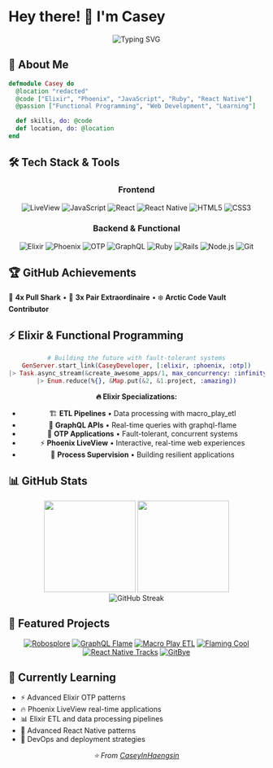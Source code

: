 # Hey there! 👋 I'm Casey

<div align="center">
  <img src="https://readme-typing-svg.demolab.com?font=Fira+Code&size=30&duration=3000&pause=1000&color=2E9EF7&center=true&vCenter=true&width=600&lines=Full+Stack+Developer;Elixir+Enthusiast;JavaScript+Lover;Always+Learning!" alt="Typing SVG" />
</div>

## 🚀 About Me

```elixir
defmodule Casey do
  @location "redacted"
  @code ["Elixir", "Phoenix", "JavaScript", "Ruby", "React Native"]
  @passion ["Functional Programming", "Web Development", "Learning"]

  def skills, do: @code
  def location, do: @location
end
```

## 🛠️ Tech Stack & Tools

<div align="center">

### Frontend

![LiveView](https://img.shields.io/badge/LiveView-FD4F00?style=for-the-badge&logo=phoenixframework&logoColor=white)
![JavaScript](https://img.shields.io/badge/JavaScript-F7DF1E?style=for-the-badge&logo=javascript&logoColor=black)
![React](https://img.shields.io/badge/React-20232A?style=for-the-badge&logo=react&logoColor=61DAFB)
![React Native](https://img.shields.io/badge/React_Native-20232A?style=for-the-badge&logo=react&logoColor=61DAFB)
![HTML5](https://img.shields.io/badge/HTML5-E34F26?style=for-the-badge&logo=html5&logoColor=white)
![CSS3](https://img.shields.io/badge/CSS3-1572B6?style=for-the-badge&logo=css3&logoColor=white)

### Backend & Functional

![Elixir](https://img.shields.io/badge/Elixir-4B275F?style=for-the-badge&logo=elixir&logoColor=white)
![Phoenix](https://img.shields.io/badge/Phoenix-FD4F00?style=for-the-badge&logo=phoenixframework&logoColor=white)
![OTP](https://img.shields.io/badge/OTP-4B275F?style=for-the-badge&logo=erlang&logoColor=white)
![GraphQL](https://img.shields.io/badge/GraphQL-E10098?style=for-the-badge&logo=graphql&logoColor=white)
![Ruby](https://img.shields.io/badge/Ruby-CC342D?style=for-the-badge&logo=ruby&logoColor=white)
![Rails](https://img.shields.io/badge/Rails-CC0000?style=for-the-badge&logo=ruby-on-rails&logoColor=white)
![Node.js](https://img.shields.io/badge/Node.js-43853D?style=for-the-badge&logo=node.js&logoColor=white)
![Git](https://img.shields.io/badge/Git-F05032?style=for-the-badge&logo=git&logoColor=white)

</div>

## 🏆 GitHub Achievements

🦈 **4x Pull Shark** • 👥 **3x Pair Extraordinaire** • ❄️ **Arctic Code Vault Contributor**

## ⚡ Elixir & Functional Programming

<div align="center">
  
```elixir
# Building the future with fault-tolerant systems
GenServer.start_link(CaseyDeveloper, [:elixir, :phoenix, :otp])
|> Task.async_stream(&create_awesome_apps/1, max_concurrency: :infinity)
|> Enum.reduce(%{}, &Map.put(&2, &1.project, :amazing))
```

**🔥 Elixir Specializations:**

- 🏗️ **ETL Pipelines** • Data processing with macro_play_etl
- 🚀 **GraphQL APIs** • Real-time queries with graphql-flame
- 🎯 **OTP Applications** • Fault-tolerant, concurrent systems
- ⚡ **Phoenix LiveView** • Interactive, real-time web experiences
- 🔧 **Process Supervision** • Building resilient applications

</div>

## 📊 GitHub Stats

<div align="center">
  <img height="180em" src="https://github-readme-stats.vercel.app/api?username=CaseyInHaengsin&show_icons=true&theme=nord&include_all_commits=true&count_private=true"/>
  <img height="180em" src="https://github-readme-stats.vercel.app/api/top-langs/?username=CaseyInHaengsin&layout=compact&theme=nord"/>
</div>

<div align="center">
  <img src="https://github-readme-streak-stats.herokuapp.com/?user=CaseyInHaengsin&theme=nord" alt="GitHub Streak" />
</div>

## 🎯 Featured Projects

<div align="center">

[![Robosplore](https://github-readme-stats.vercel.app/api/pin/?username=CaseyInHaengsin&repo=robosplore&theme=nord)](https://github.com/CaseyInHaengsin/robosplore)
[![GraphQL Flame](https://github-readme-stats.vercel.app/api/pin/?username=CaseyInHaengsin&repo=graphql-flame&theme=nord)](https://github.com/CaseyInHaengsin/graphql-flame)
[![Macro Play ETL](https://github-readme-stats.vercel.app/api/pin/?username=CaseyInHaengsin&repo=macro_play_etl&theme=nord)](https://github.com/CaseyInHaengsin/macro_play_etl)
[![Flaming Cool](https://github-readme-stats.vercel.app/api/pin/?username=CaseyInHaengsin&repo=flaming_cool&theme=nord)](https://github.com/CaseyInHaengsin/flaming_cool)
[![React Native Tracks](https://github-readme-stats.vercel.app/api/pin/?username=CaseyInHaengsin&repo=react-native-tracks&theme=nord)](https://github.com/CaseyInHaengsin/react-native-tracks)
[![GitBye](https://github-readme-stats.vercel.app/api/pin/?username=CaseyInHaengsin&repo=gitbye&theme=nord)](https://github.com/CaseyInHaengsin/gitbye)

</div>

## 🌱 Currently Learning

- ⚡ Advanced Elixir OTP patterns
- 🔥 Phoenix LiveView real-time applications
- 📊 Elixir ETL and data processing pipelines
- 🚀 Advanced React Native patterns
- 🔧 DevOps and deployment strategies

<div align="center">
  <i>⭐️ From <a href="https://github.com/CaseyInHaengsin">CaseyInHaengsin</a></i>
  <br>
</div>
